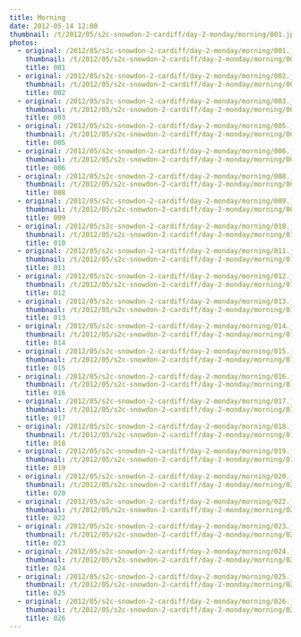 ```yaml
---
title: Morning
date: 2012-05-14 12:00
thumbnail: /t/2012/05/s2c-snowdon-2-cardiff/day-2-monday/morning/001.jpg
photos:
  - original: /2012/05/s2c-snowdon-2-cardiff/day-2-monday/morning/001.jpg
    thumbnail: /t/2012/05/s2c-snowdon-2-cardiff/day-2-monday/morning/001.jpg
    title: 001
  - original: /2012/05/s2c-snowdon-2-cardiff/day-2-monday/morning/002.jpg
    thumbnail: /t/2012/05/s2c-snowdon-2-cardiff/day-2-monday/morning/002.jpg
    title: 002
  - original: /2012/05/s2c-snowdon-2-cardiff/day-2-monday/morning/003.jpg
    thumbnail: /t/2012/05/s2c-snowdon-2-cardiff/day-2-monday/morning/003.jpg
    title: 003
  - original: /2012/05/s2c-snowdon-2-cardiff/day-2-monday/morning/005.jpg
    thumbnail: /t/2012/05/s2c-snowdon-2-cardiff/day-2-monday/morning/005.jpg
    title: 005
  - original: /2012/05/s2c-snowdon-2-cardiff/day-2-monday/morning/006.jpg
    thumbnail: /t/2012/05/s2c-snowdon-2-cardiff/day-2-monday/morning/006.jpg
    title: 006
  - original: /2012/05/s2c-snowdon-2-cardiff/day-2-monday/morning/008.jpg
    thumbnail: /t/2012/05/s2c-snowdon-2-cardiff/day-2-monday/morning/008.jpg
    title: 008
  - original: /2012/05/s2c-snowdon-2-cardiff/day-2-monday/morning/009.jpg
    thumbnail: /t/2012/05/s2c-snowdon-2-cardiff/day-2-monday/morning/009.jpg
    title: 009
  - original: /2012/05/s2c-snowdon-2-cardiff/day-2-monday/morning/010.jpg
    thumbnail: /t/2012/05/s2c-snowdon-2-cardiff/day-2-monday/morning/010.jpg
    title: 010
  - original: /2012/05/s2c-snowdon-2-cardiff/day-2-monday/morning/011.jpg
    thumbnail: /t/2012/05/s2c-snowdon-2-cardiff/day-2-monday/morning/011.jpg
    title: 011
  - original: /2012/05/s2c-snowdon-2-cardiff/day-2-monday/morning/012.jpg
    thumbnail: /t/2012/05/s2c-snowdon-2-cardiff/day-2-monday/morning/012.jpg
    title: 012
  - original: /2012/05/s2c-snowdon-2-cardiff/day-2-monday/morning/013.jpg
    thumbnail: /t/2012/05/s2c-snowdon-2-cardiff/day-2-monday/morning/013.jpg
    title: 013
  - original: /2012/05/s2c-snowdon-2-cardiff/day-2-monday/morning/014.jpg
    thumbnail: /t/2012/05/s2c-snowdon-2-cardiff/day-2-monday/morning/014.jpg
    title: 014
  - original: /2012/05/s2c-snowdon-2-cardiff/day-2-monday/morning/015.jpg
    thumbnail: /t/2012/05/s2c-snowdon-2-cardiff/day-2-monday/morning/015.jpg
    title: 015
  - original: /2012/05/s2c-snowdon-2-cardiff/day-2-monday/morning/016.jpg
    thumbnail: /t/2012/05/s2c-snowdon-2-cardiff/day-2-monday/morning/016.jpg
    title: 016
  - original: /2012/05/s2c-snowdon-2-cardiff/day-2-monday/morning/017.jpg
    thumbnail: /t/2012/05/s2c-snowdon-2-cardiff/day-2-monday/morning/017.jpg
    title: 017
  - original: /2012/05/s2c-snowdon-2-cardiff/day-2-monday/morning/018.jpg
    thumbnail: /t/2012/05/s2c-snowdon-2-cardiff/day-2-monday/morning/018.jpg
    title: 018
  - original: /2012/05/s2c-snowdon-2-cardiff/day-2-monday/morning/019.jpg
    thumbnail: /t/2012/05/s2c-snowdon-2-cardiff/day-2-monday/morning/019.jpg
    title: 019
  - original: /2012/05/s2c-snowdon-2-cardiff/day-2-monday/morning/020.jpg
    thumbnail: /t/2012/05/s2c-snowdon-2-cardiff/day-2-monday/morning/020.jpg
    title: 020
  - original: /2012/05/s2c-snowdon-2-cardiff/day-2-monday/morning/022.jpg
    thumbnail: /t/2012/05/s2c-snowdon-2-cardiff/day-2-monday/morning/022.jpg
    title: 022
  - original: /2012/05/s2c-snowdon-2-cardiff/day-2-monday/morning/023.jpg
    thumbnail: /t/2012/05/s2c-snowdon-2-cardiff/day-2-monday/morning/023.jpg
    title: 023
  - original: /2012/05/s2c-snowdon-2-cardiff/day-2-monday/morning/024.jpg
    thumbnail: /t/2012/05/s2c-snowdon-2-cardiff/day-2-monday/morning/024.jpg
    title: 024
  - original: /2012/05/s2c-snowdon-2-cardiff/day-2-monday/morning/025.jpg
    thumbnail: /t/2012/05/s2c-snowdon-2-cardiff/day-2-monday/morning/025.jpg
    title: 025
  - original: /2012/05/s2c-snowdon-2-cardiff/day-2-monday/morning/026.jpg
    thumbnail: /t/2012/05/s2c-snowdon-2-cardiff/day-2-monday/morning/026.jpg
    title: 026
---
```

